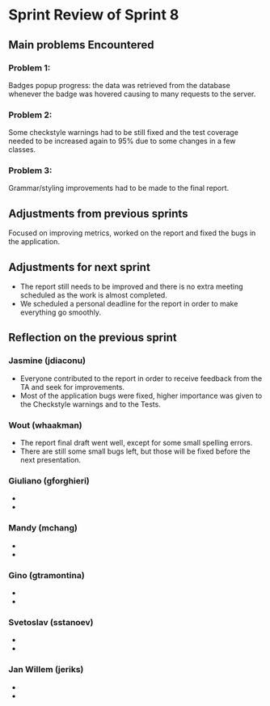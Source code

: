 # Sprint Review of Sprint 8

## Main problems Encountered

### Problem 1:
Badges popup progress: the data was retrieved from the database whenever the badge was hovered causing to many requests to the server.

### Problem 2:
Some checkstyle warnings had to be still fixed and the test coverage needed to be increased again to 95% due to some changes in a few classes.

### Problem 3:
Grammar/styling improvements had to be made to the final report.

## Adjustments from previous sprints
Focused on improving metrics, worked on the report and fixed the bugs in the application.
             
## Adjustments for next sprint
- The report still needs to be improved and there is no extra meeting scheduled as the work is almost completed. 
- We scheduled a personal deadline for the report in order to make everything go smoothly.

## Reflection on the previous sprint

### Jasmine (jdiaconu)
- Everyone contributed to the report in order to receive feedback from the TA and seek for improvements.
- Most of the application bugs were fixed, higher importance was given to the Checkstyle warnings and to the Tests.

### Wout (whaakman)
- The report final draft went well, except for some small spelling errors.
- There are still some small bugs left, but those will be fixed before the next presentation.

### Giuliano (gforghieri)
-
-

### Mandy (mchang)
-
-

### Gino (gtramontina)
-
-

### Svetoslav (sstanoev)
-
-

### Jan Willem (jeriks)
-
-
